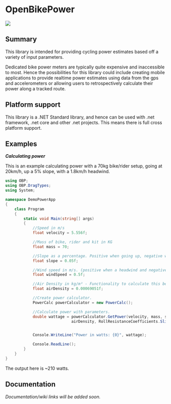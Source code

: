 # OpenBikePower
![](https://github.com/WilliamApted/OpenBikePower/workflows/.NET%20Testing/badge.svg)

## Summary
This library is intended for providing cycling power estimates based off a variety of input parameters. 

Dedicated bike power meters are typically quite expensive and inaccessible to most. Hence the possibilities for this library could include creating mobile applications to provide realtime power estimates using data from the gps and accelerometers or allowing users to retrospectively calculate their power along a tracked route. 

## Platform support
This library is a .NET Standard library, and hence can be used with .net framework, .net core and other .net projects. This means there is full cross platform support.

## Examples

***Calculating power***

This is an example calculating power with a 70kg bike/rider setup, going at 20km/h, up a 5% slope, with a 1.8km/h headwind. 

```c#
using OBP;
using OBP.DragTypes;
using System;

namespace DemoPowerApp
{
    class Program
    {
        static void Main(string[] args)
        {
            //Speed in m/s
            float velocity = 5.556f;

            //Mass of bike, rider and kit in KG
            float mass = 70;

            //Slope as a percentage. Positive when going up, negative when going down.
            float slope = 0.05f;

            //Wind speed in m/s. (positive when a headwind and negative when tailwind)
            float windSpeed = 0.5f;

            //Air Density in kg/m³ - Functionality to calculate this being added soon!
            float airDensity = 0.00069051f;

            //Create power calculator.
            PowerCalc powerCalculator = new PowerCalc();

            //Calculate power with parameters.
            double wattage = powerCalculator.GetPower(velocity, mass, slope, windSpeed, 
                             airDensity, RollResistanceCoefficients.SlickAsphalt, new DragHoods());


            Console.WriteLine("Power in watts: {0}", wattage);

            Console.ReadLine();
        }
    }
}
```
The output here is ~210 watts. 

## Documentation
*Documentation/wiki links will be added soon.*


